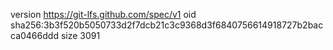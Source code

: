version https://git-lfs.github.com/spec/v1
oid sha256:3b3f520b5050733d2f7dcb21c3c9368d3f6840756614918727b2bacca0466ddd
size 3091
